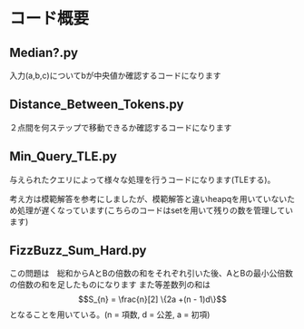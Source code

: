 # コード概要

## Median?.py

入力(a,b,c)についてbが中央値か確認するコードになります

## Distance_Between_Tokens.py

２点間を何ステップで移動できるか確認するコードになります

## Min_Query_TLE.py

与えられたクエリによって様々な処理を行うコードになります(TLEする)。

考え方は模範解答を参考にしましたが、模範解答と違いheapqを用いていないため処理が遅くなっています(こちらのコードはsetを用いて残りの数を管理しています)

## FizzBuzz_Sum_Hard.py

この問題は　総和からAとBの倍数の和をそれぞれ引いた後、AとBの最小公倍数の倍数の和を足したものになります
また等差数列の和は$$S_{n} = \frac{n}[2] \{2a +(n - 1)d\}$$となることを用いている。(n = 項数, d = 公差, a = 初項)